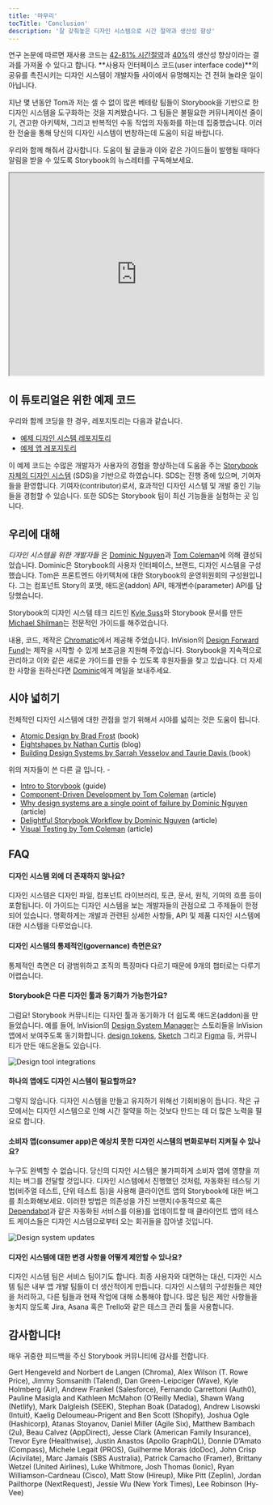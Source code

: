 ```yaml
---
title: '마무리'
tocTitle: 'Conclusion'
description: '잘 갖춰놓은 디자인 시스템으로 시간 절약과 생산성 향상'
---
```


<!-- Research-backed studies suggest reusing code can yield [42–81% time savings](https://www.researchgate.net/publication/3188437_Evaluating_Software_Reuse_Alternatives_A_Model_and_Its_Application_to_an_Industrial_Case_Study?ev=publicSearchHeader&_sg=g8WraNGZNGPw0R-1-jGpy0XwUDeAr3qb472J6lhisyQ3l24pSmndO6anMdX2L3HdWHifsczPegR9wjA) and boost productivity by [40%](http://www.cin.ufpe.br/~in1045/papers/art03.pdf). It should come as no surprise then that design systems, which facilitate sharing **user interface code**, are surging in popularity amongst developers. -->
연구 논문에 따르면 재사용 코드는 [42-81% 시간절약](https://www.researchgate.net/publication/3188437_Evaluating_Software_Reuse_Alternatives_A_Model_and_Its_Application_to_an_Industrial_Case_Study?ev=publicSearchHeader&_sg=g8WraNGZNGPw0R-1-jGpy0XwUDeAr3qb472J6lhisyQ3l24pSmndO6anMdX2L3HdWHifsczPegR9wjA)과 [40%](http://www.cin.ufpe.br/~in1045/papers/art03.pdf)의 생산성 향상이라는 결과를 가져올 수 있다고 합니다. **사용자 인터페이스 코드(user interface code)**의 공유를 촉진시키는 디자인 시스템이 개발자들 사이에서 유명해지는 건 전혀 놀라운 일이 아닙니다.

<!-- In the last few years, Tom and I witnessed countless veteran teams anchor their design system tooling around Storybook. They concentrated on reducing communication overhead, durable architecture, and automating repetitive manual tasks. We hope that distilling these common-sense tactics will help your design system flourish. -->
지난 몇 년동안 Tom과 저는 셀 수 없이 많은 베테랑 팀들이 Storybook을 기반으로 한 디자인 시스템을 도구화하는 것을 지켜봤습니다. 그 팀들은 불필요한 커뮤니케이션 줄이기, 견고한 아키텍쳐, 그리고 반복적인 수동 작업의 자동화를 하는데 집중했습니다. 이러한 전술을 통해 당신의 디자인 시스템이 번창하는데 도움이 되길 바랍니다.

<!-- Thanks for learning with us. Subscribe to the Storybook mailing list to get notified when helpful articles and guides like this are published. -->
우리와 함께 해줘서 감사합니다. 도움이 될 글들과 이와 같은 가이드들이 발행될 때마다 알림을 받을 수 있도록 Storybook의 뉴스레터를 구독해보세요.

<iframe style="height:400px;width:100%;max-width:800px;margin:0px auto;" src="https://upscri.be/d42fc0?as_embed"></iframe>

<!-- ## Sample code for this tutorial -->
## 이 튜토리얼은 위한 예제 코드

<!-- If you’re coding along with us, your repositories should look like this: -->
우리와 함께 코딩을 한 경우, 레포지토리는 다음과 같습니다.

<!-- - [Sample design system repository](https://github.com/chromaui/learnstorybook-design-system)
- [Example app repository](https://github.com/chromaui/learnstorybook-design-system-example-app) -->
- [예제 디자인 시스템 레포지토리](https://github.com/chromaui/learnstorybook-design-system)
- [예제 앱 레포지토리](https://github.com/chromaui/learnstorybook-design-system-example-app)

<!-- The example code is based on [Storybook’s own design system](https://github.com/storybookjs/design-system) (SDS) which powers the user experience for tens of thousands of developers. SDS is a work in progress – we welcome community contributions. As a contributor, you’ll get hands-on experience with design system best practices and emergent techniques. SDS is also where the Storybook team demos bleeding-edge features. -->
이 예제 코드는 수많은 개발자가 사용자의 경험을 향상하는데 도움을 주는 [Storybook 자체의 디자인 시스템](https://github.com/storybookjs/design-system) (SDS)을 기반으로 하였습니다. SDS는 진행 중에 있으며, 기여자들을 환영합니다. 기여자(contributor)로서, 효과적인 디자인 시스템 및 개발 중인 기능들을 경험할 수 있습니다. 또한 SDS는 Storybook 팀이 최신 기능들을 실험하는 곳 입니다.

<!-- ## About us -->
## 우리에 대해

<!-- _Design Systems for Developers_ was created by [Dominic Nguyen](https://twitter.com/domyen) and [Tom Coleman](https://twitter.com/tmeasday). Dominic designed Storybook’s user interface, brand, and the design system. Tom is a member of the Storybook steering committee in frontend architecture. He worked on Component Story Format, addon API, parameter API. -->
_디자인 시스템을 위한 개발자들_ 은 [Dominic Nguyen](https://twitter.com/domyen)과 [Tom Coleman](https://twitter.com/tmeasday)에 의해 결성되었습니다. Dominic은 Storybook의 사용자 인터페이스, 브랜드, 디자인 시스템을 구성했습니다. Tom은 프론트엔드 아키텍처에 대한 Storybook의 운영위원회의 구성원입니다. 그는 컴포넌트 Story의 포맷, 애드온(addon) API, 매개변수(parameter) API를 담당했습니다.

<!-- Expert guidance from [Kyle Suss](https://github.com/kylesuss), tech lead of Storybook’s design system, and [Michael Shilman](https://twitter.com/mshilman), creator of Storybook Docs. -->
Storybook의 디자인 시스템 테크 리드인 [Kyle Suss](https://github.com/kylesuss)와 Storybook 문서를 만든 [Michael Shilman](https://twitter.com/mshilman)는 전문적인 가이드를 해주었습니다.

<!-- Content, code, and production brought to you by [Chromatic](https://www.chromatic.com/). InVision’s [Design Forward Fund](https://www.invisionapp.com/design-forward-fund) graciously helped kickstart production with a grant. We’re seeking sponsors to make continued maintenance and new guides like this possible. Email [Dominic](mailto:dom@chromatic.com) for more details. -->
내용, 코드, 제작은 [Chromatic](https://www.chromatic.com/)에서 제공해 주었습니다. InVision의 [Design Forward Fund](https://www.invisionapp.com/design-forward-fund)는 제작을 시작할 수 있게 보조금을 지원해 주었습니다. Storybook을 지속적으로 관리하고 이와 같은 새로운 가이드를 만들 수 있도록 후원자들을 찾고 있습니다. 더 자세한 사항을 원하신다면 [Dominic](mailto:dom@chromatic.com)에게 메일을 보내주세요.

<!-- ## Broaden your perspective -->
## 시야 넓히기

<!-- It’s worth expanding your focus to get a holistic design system perspective. -->
전체적인 디자인 시스템에 대한 관점을 얻기 위해서 시야를 넓히는 것은 도움이 됩니다.

- [Atomic Design by Brad Frost](http://atomicdesign.bradfrost.com/) (book)
- [Eightshapes by Nathan Curtis](https://medium.com/eightshapes-llc/tagged/design-systems) (blog)
- [Building Design Systems by Sarrah Vesselov and Taurie Davis ](https://www.amazon.com/Building-Design-Systems-Experiences-Language/dp/148424513X) (book)

<!-- More from the authors: -->
위의 저자들이 쓴 다른 글 입니다. - 

- [Intro to Storybook](http://learnstorybook.com/intro-to-storybook) (guide)
- [Component-Driven Development by Tom Coleman](https://www.componentdriven.org/) (article)
- [Why design systems are a single point of failure by Dominic Nguyen](https://www.chromatic.com/blog/why-design-systems-are-a-single-point-of-failure) (article)
- [Delightful Storybook Workflow by Dominic Nguyen](https://www.chromatic.com/blog/the-delightful-storybook-workflow) (article)
- [Visual Testing by Tom Coleman](https://www.chromatic.com/blog/visual-testing-the-pragmatic-way-to-test-uis/) (article)

## FAQ

<!-- #### Isn’t there more to design systems? -->
#### 디자인 시스템 외에 더 존재하지 않나요?

<!-- Design systems include (but are not limited to) design files, component libraries, tokens, documentation, principles, and contribution flows. The guide is scoped to the developer perspective on design systems so we cover a subset of the topics. Specifically, the engineering details, APIs, and infrastructure that go into production design systems. -->
디자인 시스템은 디자인 파일, 컴포넌트 라이브러리, 토큰, 문서, 원칙, 기여의 흐름 등이 포함됩니다. 이 가이드는 디자인 시스템을 보는 개발자들의 관점으로 그 주제들이 한정되어 있습니다. 명확하게는 개발과 관련된 상세한 사항들, API 및 제품 디자인 시스템에 대한 시스템을 다루었습니다. 

<!-- #### What about the governance side of design systems? -->
#### 디자인 시스템의 통제적인(governance) 측면은요?

<!-- Governance is a nuanced topic that is more extensive and organization-specific than we can fit into nine chapters. -->
통제적인 측면은 더 광범위하고 조직의 특징마다 다르기 때문에 9개의 챕터로는 다루기 어렵습니다.

<!-- #### Does Storybook integrate with design tools? -->
#### Storybook은 다른 디자인 툴과 동기화가 가능한가요?

<!-- Yes! The Storybook community creates addons that make design tool integration easy. For example, InVision’s [Design System Manager](https://www.invisionapp.com/design-system-manager) integrates with Storybook to showcase stories in the InVision app. There are also community-created addons for [design tokens](https://github.com/UX-and-I/storybook-design-token), [Sketch](https://github.com/chrisvxd/story2sketch), and [Figma](https://github.com/pocka/storybook-addon-designs). -->
그럼요! Storybook 커뮤니티는 디자인 툴과 동기화가 더 쉽도록 애드온(addon)을 만들었습니다. 예를 들어, InVision의 [Design System Manager](https://www.invisionapp.com/design-system-manager)는 스토리들을 InVision 앱에서 보여주도록 동기화합니다. [design tokens](https://github.com/UX-and-I/storybook-design-token), [Sketch](https://github.com/chrisvxd/story2sketch) 그리고 [Figma](https://github.com/pocka/storybook-addon-designs) 등, 커뮤니티가 만든 애드온들도 있습니다.

![Design tool integrations](/design-systems-for-developers/storybook-integrations-design.jpg)

<!-- #### Do you need a design system for a single app? -->
#### 하나의 앱에도 디자인 시스템이 필요할까요?

<!-- No. There is an opportunity cost for creating and maintaining a design system. At small scales, a design system requires more effort than is returned in time-savings. -->
그렇지 않습니다. 디자인 시스템을 만들고 유지하기 위해선 기회비용이 듭니다. 작은 규모에서는 디자인 시스템으로 인해 시간 절약을 하는 것보다 만드는 데 더 많은 노력을 필요로 합니다.

<!-- #### How do consumer apps protect themselves from unexpected design system changes? -->
#### 소비자 앱(consumer app)은 예상치 못한 디자인 시스템의 변화로부터 지켜질 수 있나요?

<!-- No one is perfect. Your design system will inevitably ship with a bug that impacts consumer apps. Mitigate this disruption by instrumenting your client app’s Storybook with automated testing (visual, unit, etc) in the same way we did with the design system. That way when you update dependencies on a branch (manually or with automated services like [Dependabot](https://dependabot.com/)), your client app’s test suite will catch incoming regressions from the design system. -->
누구도 완벽할 수 없습니다. 당신의 디자인 시스템은 불가피하게 소비자 앱에 영향을 끼치는 버그를 전달할 것입니다. 디자인 시스템에서 진행했던 것처럼, 자동화된 테스팅 기법(비주얼 테스트, 단위 테스트 등)을 사용해 클라이언트 앱의 Storybook에 대한 버그를 최소화해보세요. 이러한 방법은 의존성을 가진 브랜치(수동적으로 혹은 [Dependabot](https://dependabot.com/)과 같은 자동화된 서비스를 이용)를 업데이트할 때 클라이언트 앱의 테스트 케이스들은 디자인 시스템으로부터 오는 회귀들을 잡아낼 것입니다.

![Design system updates](/design-systems-for-developers/design-system-update.png)

<!-- #### How do you propose tweaks to the design system? -->
#### 디자인 시스템에 대한 변경 사항을 어떻게 제안할 수 있나요?

<!-- The design system team is a service team. Instead of interfacing with end-users, it exists to make internal app teams more productive. The stewards of the design system are responsible for managing requests and socializing status with other teams. Many teams use a task manager like Jira, Asana, or Trello to keep track of proposals. -->
디자인 시스템 팀은 서비스 팀이기도 합니다. 최종 사용자와 대면하는 대신, 디자인 시스템 팀은 내부 앱 개발 팀들이 더 생산적이게 만듭니다. 디자인 시스템의 구성원들은 제안을 처리하고, 다른 팀들과 현재 작업에 대해 소통해야 합니다. 많은 팀은 제안 사항들을 놓치지 않도록 Jira, Asana 혹은 Trello와 같은 테스크 관리 툴을 사용합니다.

<!-- ## Shoutouts -->
## 감사합니다!

<!-- Thanks to the amazing Storybook community for their invaluable feedback. -->
매우 귀중한 피드백을 주신 Storybook 커뮤니티에 감사를 전합니다.

Gert Hengeveld and Norbert de Langen (Chroma), Alex Wilson (T. Rowe Price), Jimmy Somsanith (Talend), Dan Green-Leipciger (Wave), Kyle Holmberg (Air), Andrew Frankel (Salesforce), Fernando Carrettoni (Auth0), Pauline Masigla and Kathleen McMahon (O’Reilly Media), Shawn Wang (Netlify), Mark Dalgleish (SEEK), Stephan Boak (Datadog), Andrew Lisowski (Intuit), Kaelig Deloumeau-Prigent and Ben Scott (Shopify), Joshua Ogle (Hashicorp), Atanas Stoyanov, Daniel Miller (Agile Six), Matthew Bambach (2u), Beau Calvez (AppDirect), Jesse Clark (American Family Insurance), Trevor Eyre (Healthwise), Justin Anastos (Apollo GraphQL), Donnie D’Amato (Compass), Michele Legait (PROS), Guilherme Morais (doDoc), John Crisp (Acivilate), Marc Jamais (SBS Australia), Patrick Camacho (Framer), Brittany Wetzel (United Airlines), Luke Whitmore, Josh Thomas (Ionic), Ryan Williamson-Cardneau (Cisco), Matt Stow (Hireup), Mike Pitt (Zeplin), Jordan Pailthorpe (NextRequest), Jessie Wu (New York Times), Lee Robinson (Hy-Vee)
